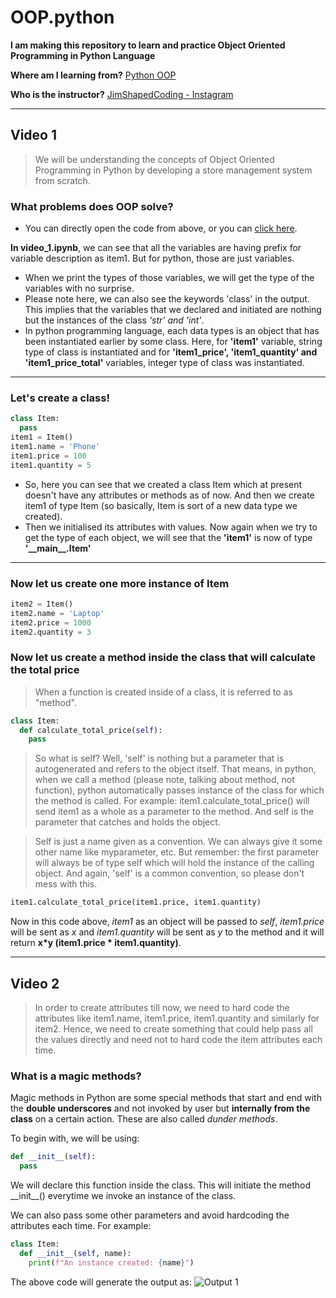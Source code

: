 # OOP.python
**I am making this repository to learn and practice Object Oriented Programming in Python Language**

**Where am I learning from?**
[Python OOP](https://www.youtube.com/playlist?list=PLOkVupluCIjvfzQFgjiSQIccKiC-BJXwi)

**Who is the instructor?**
[JimShapedCoding - Instagram](https://www.instagram.com/jimshapedcoding/)

---
## Video 1

> We will be understanding the concepts of Object Oriented Programming in Python by developing a store management system from scratch.

### What problems does OOP solve?
- You can directly open the code from above, or you can [click here](./Video_1.ipynb).

**In video_1.ipynb**, we can see that all the variables are having prefix for variable description as item1. But for python, those are just variables.
- When we print the types of those variables, we will get the type of the variables with no surprise.
- Please note here, we can also see the keywords 'class' in the output. This implies that the variables that we declared and initiated are nothing but the instances of the class *'str' and 'int'*.
- In python programming language, each data types is an object that has been instantiated earlier by some class. Here, for **'item1'** variable, string type of class is instantiated and for **'item1_price', 'item1_quantity' and 'item1_price_total'** variables, integer type of class was instantiated.
---

### Let's create a class!
```python
class Item:
  pass
item1 = Item()
item1.name = 'Phone'
item1.price = 100
item1.quantity = 5
```

- So, here you can see that we created a class Item which at present doesn't have any attributes or methods as of now. And then we create item1 of type Item (so basically, Item is sort of a new data type we created).
- Then we initialised its attributes with values. Now again when we try to get the type of each object, we will see that the **'item1'** is now of type **'\_\_main\_\_.Item'**

---

### **Now let us create one more instance of Item**
```python
item2 = Item()
item2.name = 'Laptop'
item2.price = 1000
item2.quantity = 3
```

### **Now let us create a method inside the class that will calculate the total price**
> When a function is created inside of a class, it is referred to as "method".

```python
class Item:
  def calculate_total_price(self):
    pass
```
> So what is self? Well, 'self' is nothing but a parameter that is autogenerated and refers to the object itself. That means, in python, when we call a method (please note, talking about method, not function), python automatically passes instance of the class for which the method is called. For example: item1.calculate_total_price() will send item1 as a whole as a parameter to the method. And self is the parameter that catches and holds the object.

> Self is just a name given as a convention. We can always give it some other name like myparameter, etc. But remember: the first parameter will always be of type self which will hold the instance of the calling object. And again, 'self' is a common convention, so please don't mess with this.

```python
item1.calculate_total_price(item1.price, item1.quantity)
```
Now in this code above, *item1* as an object will be passed to *self*, *item1.price* will be sent as *x* and *item1.quantity* will be sent as *y* to the method and it will return **x\*y (item1.price \* item1.quantity)**.

---
## Video 2

> In order to create attributes till now, we need to hard code the attributes like item1.name, item1.price, item1.quantity and similarly for item2. Hence, we need to create something that could help pass all the values directly and need not to hard code the item attributes each time.

### What is a magic methods?
Magic methods in Python are some special methods that start and end with the **double underscores** and not invoked by user but **internally from the class** on a certain action. These are also called *dunder methods*.

To begin with, we will be using:
```python
def __init__(self):
  pass
```
We will declare this function inside the class. This will initiate the method \_\_init\_\_() everytime we invoke an instance of the class.

We can also pass some other parameters and avoid hardcoding the attributes each time. For example:
```python
class Item:
  def __init__(self, name):
    print(f"An instance created: {name}")
```
The above code will generate the output as:
![Output 1](./images/1.png)

